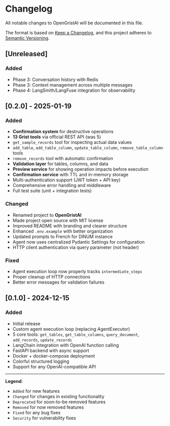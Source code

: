 # Changelog

All notable changes to OpenGristAI will be documented in this file.

The format is based on [Keep a Changelog](https://keepachangelog.com/en/1.0.0/),
and this project adheres to [Semantic Versioning](https://semver.org/spec/v2.0.0.html).

## [Unreleased]

### Added
- Phase 3: Conversation history with Redis
- Phase 3: Context management across multiple messages
- Phase 4: LangSmith/LangFuse integration for observability

## [0.2.0] - 2025-01-19

### Added
- **Confirmation system** for destructive operations
- **13 Grist tools** via official REST API (was 5)
- `get_sample_records` tool for inspecting actual data values
- `add_table`, `add_table_column`, `update_table_column`, `remove_table_column` tools
- `remove_records` tool with automatic confirmation
- **Validation layer** for tables, columns, and data
- **Preview service** for showing operation impacts before execution
- **Confirmation service** with TTL and in-memory storage
- Multi-authentication support (JWT token + API key)
- Comprehensive error handling and middleware
- Full test suite (unit + integration tests)

### Changed
- Renamed project to **OpenGristAI**
- Made project open source with MIT license
- Improved README with branding and clearer structure
- Enhanced `.env.example` with better organization
- Updated prompts to French for DINUM instance
- Agent now uses centralized Pydantic Settings for configuration
- HTTP client authentication via query parameter (not header)

### Fixed
- Agent execution loop now properly tracks `intermediate_steps`
- Proper cleanup of HTTP connections
- Better error messages for validation failures

## [0.1.0] - 2024-12-15

### Added
- Initial release
- Custom agent execution loop (replacing AgentExecutor)
- 5 core tools: `get_tables`, `get_table_columns`, `query_document`, `add_records`, `update_records`
- LangChain integration with OpenAI function calling
- FastAPI backend with async support
- Docker + docker-compose deployment
- Colorful structured logging
- Support for any OpenAI-compatible API

---

**Legend**:
- `Added` for new features
- `Changed` for changes in existing functionality
- `Deprecated` for soon-to-be removed features
- `Removed` for now removed features
- `Fixed` for any bug fixes
- `Security` for vulnerability fixes

